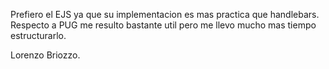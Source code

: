 Prefiero el EJS ya que su implementacion es mas practica que handlebars.
Respecto a PUG me resulto bastante util pero me llevo mucho mas tiempo estructurarlo.

Lorenzo Briozzo.

